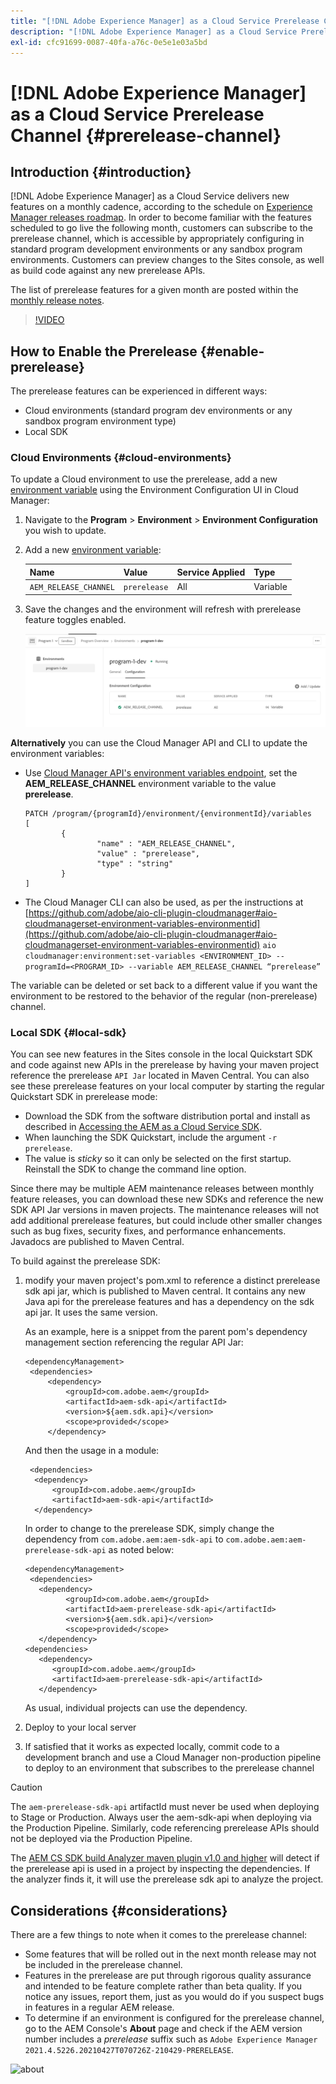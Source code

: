 ```yaml
---
title: "[!DNL Adobe Experience Manager] as a Cloud Service Prerelease Channel"
description: "[!DNL Adobe Experience Manager] as a Cloud Service Prerelease Channel"
exl-id: cfc91699-0087-40fa-a76c-0e5e1e03a5bd
---
```

# [!DNL Adobe Experience Manager] as a Cloud Service Prerelease Channel {#prerelease-channel}


## Introduction {#introduction}

[!DNL Adobe Experience Manager] as a Cloud Service delivers new features on a monthly cadence, according to the schedule on [Experience Manager releases roadmap](https://experienceleague.adobe.com/docs/experience-manager-release-information/aem-release-updates/update-releases-roadmap.html?lang=en#aem-as-cloud-service). In order to become familiar with the features scheduled to go live the following month, customers can subscribe to the prerelease channel, which is accessible by appropriately configuring in standard program development environments or any sandbox program environments. Customers can preview changes to the Sites console, as well as build code against any new prerelease APIs.

The list of prerelease features for a given month are posted within the [monthly release notes](/help/release-notes/release-notes-cloud/release-notes-current.md).

>[!VIDEO](/help/release-notes/assets/prerelease-overview.mp4)

## How to Enable the Prerelease {#enable-prerelease}

The prerelease features can be experienced in different ways:

* Cloud environments (standard program dev environments or any sandbox program environment type)
* Local SDK

### Cloud Environments {#cloud-environments}

To update a Cloud environment to use the prerelease, add a new [environment variable](../implementing/cloud-manager/environment-variables.md) using the Environment Configuration UI in Cloud Manager:

1. Navigate to the **Program** > **Environment** > **Environment Configuration** you wish to update.
1. Add a new [environment variable](../implementing/cloud-manager/environment-variables.md):

    | Name | Value | Service Applied | Type |
    |------|-------|-----------------|------|
    | `AEM_RELEASE_CHANNEL` | `prerelease` | All | Variable|

1. Save the changes and the environment will refresh with prerelease feature toggles enabled.

    ![New environment variable](assets/env-configuration-prerelease.png)


**Alternatively** you can use the Cloud Manager API and CLI to update the environment variables:

* Use [Cloud Manager API's environment variables endpoint](https://developer.adobe.com/experience-cloud/cloud-manager/reference/api/#operation/patchEnvironmentVariables), set the **AEM_RELEASE_CHANNEL** environment variable to the value **prerelease**. 

    ```
    PATCH /program/{programId}/environment/{environmentId}/variables
    [
            {
                    "name" : "AEM_RELEASE_CHANNEL",
                    "value" : "prerelease",
                    "type" : "string"
            }
    ]
    ```

* The Cloud Manager CLI can also be used, as per the instructions at [https://github.com/adobe/aio-cli-plugin-cloudmanager#aio-cloudmanagerset-environment-variables-environmentid](https://github.com/adobe/aio-cli-plugin-cloudmanager#aio-cloudmanagerset-environment-variables-environmentid)
 ```aio cloudmanager:environment:set-variables <ENVIRONMENT_ID> --programId=<PROGRAM_ID> --variable AEM_RELEASE_CHANNEL “prerelease”```
 

The variable can be deleted or set back to a different value if you want the environment to be restored to the behavior of the regular (non-prerelease) channel.

### Local SDK {#local-sdk}

You can see new features in the Sites console in the local Quickstart SDK and code against new APIs in the prerelease by having your maven project reference the prerelease `API Jar` located in Maven Central. You can also see these prerelease features on your local computer by starting the regular Quickstart SDK in prerelease mode:

* Download the SDK from the software distribution portal and install as described in [Accessing the AEM as a Cloud Service SDK](/help/implementing/developing/introduction/aem-as-a-cloud-service-sdk.md).
* When launching the SDK Quickstart, include the argument `-r prerelease`.
* The value is *sticky* so it can only be selected on the first startup. Reinstall the SDK to change the command line option.

Since there may be multiple AEM maintenance releases between monthly feature releases, you can download these new SDKs and reference the new SDK API Jar versions in maven projects. The maintenance releases will not add additional prerelease features, but could include other smaller changes such as bug fixes, security fixes, and performance enhancements.
Javadocs are published to Maven Central.

To build against the prerelease SDK:

1. modify your maven project's pom.xml to reference a distinct prerelease sdk api jar, which is published to Maven central. It contains any new Java api for the prerelease features and has a dependency on the sdk api jar. It uses the same version.

   As an example, here is a snippet from the parent pom's dependency management section referencing the regular API Jar:

   ```
   <dependencyManagement>
    <dependencies>
        <dependency>
            <groupId>com.adobe.aem</groupId>
            <artifactId>aem-sdk-api</artifactId>
            <version>${aem.sdk.api}</version>
            <scope>provided</scope>
        </dependency>
   ```
        
   And then the usage in a module:

   ```
    <dependencies>
     <dependency>
         <groupId>com.adobe.aem</groupId>
         <artifactId>aem-sdk-api</artifactId>
     </dependency>
   ```

   In order to change to the prerelease SDK, simply change the dependency from `com.adobe.aem:aem-sdk-api` to `com.adobe.aem:aem-prerelease-sdk-api` as noted below:

   ```
   <dependencyManagement>
    <dependencies>
      <dependency>
            <groupId>com.adobe.aem</groupId>
            <artifactId>aem-prerelease-sdk-api</artifactId>
            <version>${aem.sdk.api}</version>
            <scope>provided</scope>
      </dependency>
   <dependencies>
      <dependency>
         <groupId>com.adobe.aem</groupId>
         <artifactId>aem-prerelease-sdk-api</artifactId>
      </dependency>
   ```

   As usual, individual projects can use the dependency.

1. Deploy to your local server
1. If satisfied that it works as expected locally, commit code to a development branch and use a Cloud Manager non-production pipeline to deploy to an environment that subscribes to the prerelease channel

>[!CAUTION]
> 
> The `aem-prerelease-sdk-api` artifactId must never be used when deploying to Stage or Production. Always user the aem-sdk-api when deploying via the Production Pipeline. Similarly, code referencing prerelease APIs should not be deployed via the Production Pipeline.  

The [AEM CS SDK build Analyzer maven plugin v1.0 and higher](https://experienceleague.adobe.com/docs/experience-manager-core-components/using/developing/archetype/build-analyzer-maven-plugin.html?lang=en#developing) will detect if the prerelease api is used in a project by inspecting the dependencies. If the analyzer finds it, it will use the prerelease sdk api to analyze the project.

## Considerations {#considerations}

There are a few things to note when it comes to the prerelease channel:

* Some features that will be rolled out in the next month release may not be included in the prerelease channel.
* Features in the prerelease are put through rigorous quality assurance and intended to be feature complete rather than beta quality. If you notice any issues, report them, just as you would do if you suspect bugs in features in a regular AEM release.  
* To determine if an environment is configured for the prerelease channel, go to the AEM Console's **About** page and check if the AEM version number includes a *prerelease* suffix such as ```Adobe Experience Manager 2021.4.5226.20210427T070726Z-210429-PRERELEASE```.

![about](/help/release-notes/assets/about.png)
